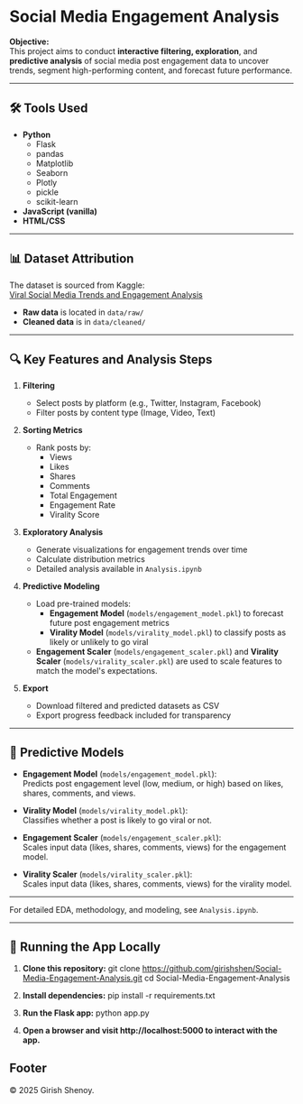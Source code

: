 # Social Media Engagement Analysis

**Objective:**  
This project aims to conduct **interactive filtering, exploration**, and **predictive analysis** of social media post engagement data to uncover trends, segment high-performing content, and forecast future performance.

---

## 🛠 **Tools Used**
- **Python**  
  - Flask  
  - pandas  
  - Matplotlib  
  - Seaborn  
  - Plotly  
  - pickle
  - scikit-learn
- **JavaScript (vanilla)**
- **HTML/CSS**

---

## 📊 **Dataset Attribution**

The dataset is sourced from Kaggle:  
[Viral Social Media Trends and Engagement Analysis](https://www.kaggle.com/datasets/atharvasoundankar/viral-social-media-trends-and-engagement-analysis)

- **Raw data** is located in `data/raw/`
- **Cleaned data** is in `data/cleaned/`

---

## 🔍 **Key Features and Analysis Steps**

1. **Filtering**  
   - Select posts by platform (e.g., Twitter, Instagram, Facebook)
   - Filter posts by content type (Image, Video, Text)
   
2. **Sorting Metrics**  
   - Rank posts by: 
     - Views
     - Likes
     - Shares
     - Comments
     - Total Engagement
     - Engagement Rate
     - Virality Score

3. **Exploratory Analysis**  
   - Generate visualizations for engagement trends over time
   - Calculate distribution metrics
   - Detailed analysis available in `Analysis.ipynb`

4. **Predictive Modeling**  
   - Load pre-trained models:
     - **Engagement Model** (`models/engagement_model.pkl`) to forecast future post engagement metrics
     - **Virality Model** (`models/virality_model.pkl`) to classify posts as likely or unlikely to go viral
   - **Engagement Scaler** (`models/engagement_scaler.pkl`) and **Virality Scaler** (`models/virality_scaler.pkl`) are used to scale features to match the model's expectations.

5. **Export**  
   - Download filtered and predicted datasets as CSV
   - Export progress feedback included for transparency

---

## 🧠 **Predictive Models**

- **Engagement Model** (`models/engagement_model.pkl`):  
  Predicts post engagement level (low, medium, or high) based on likes, shares, comments, and views.

- **Virality Model** (`models/virality_model.pkl`):  
  Classifies whether a post is likely to go viral or not.

- **Engagement Scaler** (`models/engagement_scaler.pkl`):  
  Scales input data (likes, shares, comments, views) for the engagement model.

- **Virality Scaler** (`models/virality_scaler.pkl`):  
  Scales input data (likes, shares, comments, views) for the virality model.

---

For detailed EDA, methodology, and modeling, see `Analysis.ipynb`.

---

## 🚀 **Running the App Locally**

1. **Clone this repository:**
   git clone https://github.com/girishshen/Social-Media-Engagement-Analysis.git
   cd Social-Media-Engagement-Analysis

2. **Install dependencies:**
   pip install -r requirements.txt

3. **Run the Flask app:**
   python app.py
 
4. **Open a browser and visit http://localhost:5000 to interact with the app.**


## Footer

© 2025 Girish Shenoy.
